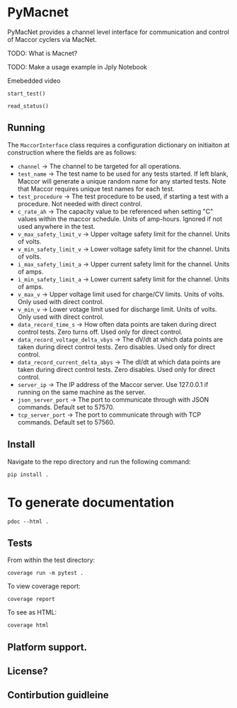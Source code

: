 # PyMacnet

PyMacNet provides a channel level interface for communication and control of Maccor cyclers via MacNet.

TODO: What is Macnet?

TODO: Make a usage example in Jply Notebook 

Emebedded video 

```
start_test()

read_status()
```

## Running

The `MaccorInterface` class requires a configuration dictionary on initiaiton at construction where the fields are as follows:

- `channel` -> The channel to be targeted for all operations.
- `test_name` -> The test name to be used for any tests started. If left blank, Maccor will generate a unique random name for any started tests. Note that Maccor requires unique test names for each test.
- `test_procedure` -> The test procedure to be used, if starting a test with a procedure. Not needed with direct control.
- `c_rate_ah` -> The capacity value to be referenced when setting "C" values within the maccor schedule. Units of amp-hours. Ignored if not used anywhere in the test.
- `v_max_safety_limit_v` -> Upper voltage safety limit for the channel. Units of volts.
- `v_min_safety_limit_v` -> Lower voltage safety limit for the channel. Units of volts.
- `i_max_safety_limit_a` -> Upper current safety limit for the channel. Units of amps.
- `i_min_safety_limit_a` -> Lower current safety limit for the channel. Units of amps.
- `v_max_v` -> Upper voltage limit used for charge/CV limits. Units of volts. Only used with direct control.
- `v_min_v` -> Lower votage limit used for discharge limit. Units of volts. Only used with direct control.
- `data_record_time_s` -> How often data points are taken during direct control tests. Zero turns off. Used only for direct control.
- `data_record_voltage_delta_vbys` -> The dV/dt at which data points are taken during direct control tests. Zero disables. Used only for direct control.
- `data_record_current_delta_abys` -> The dI/dt at which data points are taken during direct control tests. Zero disables. Used only for direct control.
- `server_ip` -> The IP address of the Maccor server. Use 127.0.0.1 if running on the same machine as the server.
- `json_server_port` -> The port to communicate through with JSON commands. Default set to 57570.
- `tcp_server_port` -> The port to communicate through with TCP commands. Default set to 57560.

## Install

Navigate to the repo directory and run the following command:

```
pip install .
```

# To generate documentation 


```
pdoc --html .
```

## Tests

From within the test directory: 

```
coverage run -m pytest .
```

To view coverage report:

```
coverage report
```

To see as HTML:

```
coverage html
```

## Platform support.

## License?

## Contirbution guidleine 